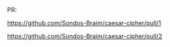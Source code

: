 PR:

https://github.com/Sondos-Braim/caesar-cipher/pull/1

https://github.com/Sondos-Braim/caesar-cipher/pull/2
